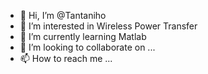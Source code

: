 - 👋 Hi, I’m @Tantaniho
- 👀 I’m interested in Wireless Power Transfer
- 🌱 I’m currently learning Matlab
- 💞️ I’m looking to collaborate on ...
- 📫 How to reach me ...

<!---
Tantaniho/Tantaniho is a ✨ special ✨ repository because its `README.md` (this file) appears on your GitHub profile.
You can click the Preview link to take a look at your changes.
--->
